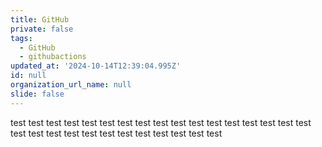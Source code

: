 ```yaml
---
title: GitHub
private: false
tags:
  - GitHub
  - githubactions
updated_at: '2024-10-14T12:39:04.995Z'
id: null
organization_url_name: null
slide: false
---
```

test
test
test
test
test
test
test
test
test
test
test
test
test
test
test
test
test
test
test
test
test
test
test
test
test
test
test
test
test
